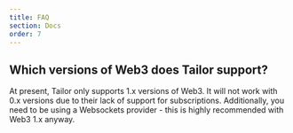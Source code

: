 ```yaml
---
title: FAQ
section: Docs
order: 7
---
```


## Which versions of Web3 does Tailor support?

At present, Tailor only supports 1.x versions of Web3. It will not work with 0.x versions due to their lack of support for subscriptions. Additionally, you need to be using a Websockets provider - this is highly recommended with Web3 1.x anyway.
